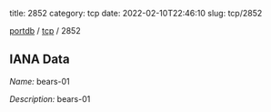 title: 2852
category: tcp
date: 2022-02-10T22:46:10
slug: tcp/2852

[portdb](/) / [tcp](/category/tcp.html) / 2852


## IANA Data

_Name:_ bears-01

_Description:_ bears-01


